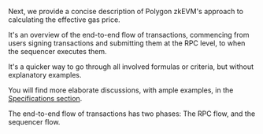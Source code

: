Next, we provide a concise description of Polygon zkEVM's approach to calculating the effective gas price.

It's an overview of the end-to-end flow of transactions, commencing from users signing transactions and submitting them at the RPC level, to when the sequencer executes them.

It's a quicker way to go through all involved formulas or criteria, but without explanatory examples.

You will find more elaborate discussions, with ample examples, in the [Specifications section](../../../spec/user-fees/index.md).

The end-to-end flow of transactions has two phases: The RPC flow, and the sequencer flow.

